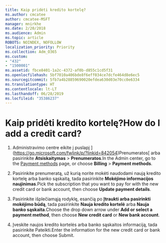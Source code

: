 ```yaml
---
title: Kaip pridėti kredito kortelę?
ms.author: cmcatee
author: cmcatee-MSFT
manager: mnirkhe
ms.date: 2/20/2018
ms.audience: Admin
ms.topic: article
ROBOTS: NOINDEX, NOFOLLOW
localization_priority: Priority
ms.collection: Adm_O365
ms.custom:
- "432"
- "1500001"
ms.assetid: fbce8401-1a2c-4372-af0b-d855c1cd5f31
ms.openlocfilehash: 5bf7010a406bde8f6eff034ce7dcfe464d8e6ec5
ms.sourcegitcommit: 5fb7a4b28859690020efdea630d03e70cc0e6334
ms.translationtype: HT
ms.contentlocale: lt-LT
ms.lasthandoff: 06/28/2019
ms.locfileid: "35386237"
---
```

# <a name="how-do-i-add-a-credit-card"></a><span data-ttu-id="35252-102">Kaip pridėti kredito kortelę?</span><span class="sxs-lookup"><span data-stu-id="35252-102">How do I add a credit card?</span></span>

1. <span data-ttu-id="35252-103">Administravimo centre eikite į puslapį ](https://go.microsoft.com/fwlink/p/?linkid=842054)Prenumeratos[ arba pasirinkite **Atsiskaitymas** \> **Prenumeratos**.</span><span class="sxs-lookup"><span data-stu-id="35252-103">In the Admin center, go to the [Payment methods](https://go.microsoft.com/fwlink/p/?linkid=842054) page, or choose **Billing** \> **Payment methods**.</span></span>

2. <span data-ttu-id="35252-104">Pasirinkite prenumeratą, už kurią norite mokėti naudodami naują kredito kortelę arba banko sąskaitą, tada pasirinkite **Mokėjimo informacijos naujinimas**.</span><span class="sxs-lookup"><span data-stu-id="35252-104">Pick the subscription that you want to pay for with the new credit card or bank account, then choose **Update payment details**.</span></span>

3. <span data-ttu-id="35252-105">Pasirinkite išplečiamąją rodyklę, esančią po **Įtraukti arba pasirinkti mokėjimo būdą**, tada pasirinkite **Nauja kredito kortelė** arba **Nauja banko sąskaita**.</span><span class="sxs-lookup"><span data-stu-id="35252-105">Choose the drop down arrow under **Add or select a payment method**, then choose **New credit card** or **New bank account**.</span></span>

4. <span data-ttu-id="35252-106">Įveskite naujos kredito kortelės arba banko sąskaitos informaciją, tada pasirinkite Pateikti.</span><span class="sxs-lookup"><span data-stu-id="35252-106">Enter the information for the new credit card or bank account, then choose Submit.</span></span>
